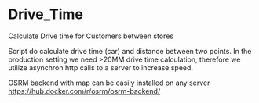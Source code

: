 # Drive_Time
Calculate Drive time for Customers between stores


Script do calculate drive time (car) and distance between two points. In the production setting we need >20MM drive time calculation, therefore we  utilize asynchron  http calls to a server to increase speed.  

OSRM backend with map can be easily installed on any server https://hub.docker.com/r/osrm/osrm-backend/

